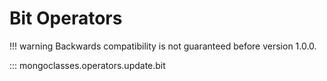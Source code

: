 # Bit Operators

!!! warning
    Backwards compatibility is not guaranteed before version 1.0.0.

::: mongoclasses.operators.update.bit
